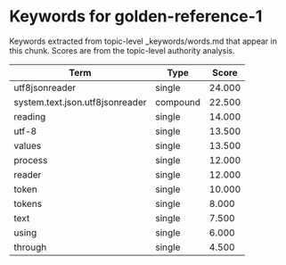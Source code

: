 # Keywords for golden-reference-1

Keywords extracted from topic-level _keywords/words.md that appear in this chunk.
Scores are from the topic-level authority analysis.

| Term | Type | Score |
|------|------|-------|
| utf8jsonreader | single | 24.000 |
| system.text.json.utf8jsonreader | compound | 22.500 |
| reading | single | 14.000 |
| utf-8 | single | 13.500 |
| values | single | 13.500 |
| process | single | 12.000 |
| reader | single | 12.000 |
| token | single | 10.000 |
| tokens | single | 8.000 |
| text | single | 7.500 |
| using | single | 6.000 |
| through | single | 4.500 |
